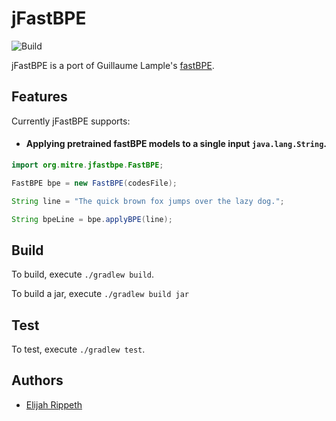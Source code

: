 # jFastBPE

![Build](https://github.com/mitre/jfastbpe/workflows/Build/badge.svg)

jFastBPE is a port of Guillaume Lample's [fastBPE](https://github.com/glample/fastBPE). 

## Features

Currently jFastBPE supports:

- #### Applying pretrained fastBPE models to a single input `java.lang.String`.

```java
import org.mitre.jfastbpe.FastBPE;

FastBPE bpe = new FastBPE(codesFile);

String line = "The quick brown fox jumps over the lazy dog.";

String bpeLine = bpe.applyBPE(line);
```

## Build

To build, execute `./gradlew build`.

To build a jar, execute `./gradlew build jar`

## Test

To test, execute `./gradlew test`.

## Authors

- [Elijah Rippeth](mailto:erippeth@mitre.org)
